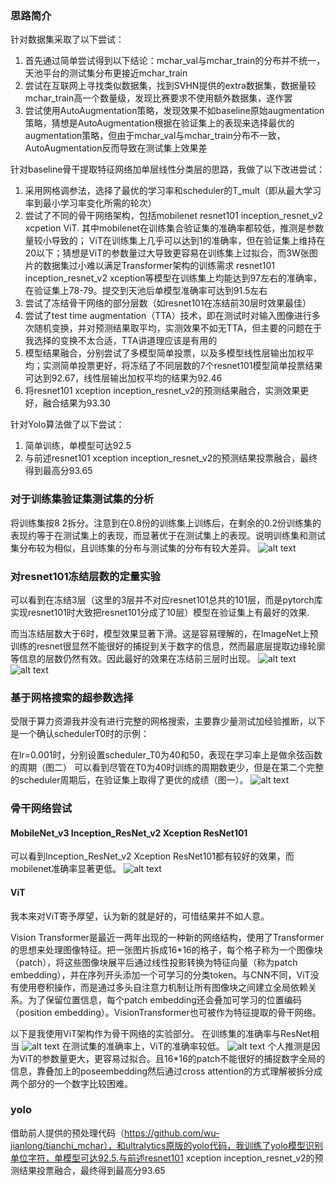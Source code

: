 ### 思路简介
针对数据集采取了以下尝试：
1. 首先通过简单尝试得到以下结论：mchar_val与mchar_train的分布并不统一，天池平台的测试集分布更接近mchar_train
2. 尝试在互联网上寻找类似数据集，找到SVHN提供的extra数据集，数据量较mchar_train高一个数量级，发现比赛要求不使用额外数据集，遂作罢
3. 尝试使用AutoAugmentation策略，发现效果不如baseline原始augmentation策略，猜想是AutoAugmentation根据在验证集上的表现来选择最优的augmentation策略，但由于mchar_val与mchar_train分布不一致，AutoAugmentation反而导致在测试集上效果差

针对baseline骨干提取特征网络加单层线性分类层的思路，我做了以下改进尝试：
1. 采用网格调参法，选择了最优的学习率和scheduler的T_mult（即从最大学习率到最小学习率变化所需的轮次）
2. 尝试了不同的骨干网络架构，包括mobilenet resnet101 inception_resnet_v2 xcpetion ViT.
    其中mobilenet在训练集合验证集的准确率都较低，推测是参数量较小导致的；
    ViT在训练集上几乎可以达到1的准确率，但在验证集上维持在20以下；猜想是ViT的参数量过大导致更容易在训练集上过拟合，而3W张图片的数据集过小难以满足Transformer架构的训练需求
    resnet101 inception_resnet_v2 xception等模型在训练集上均能达到97左右的准确率，在验证集上78-79。提交到天池后单模型准确率可达到91.5左右
3. 尝试了冻结骨干网络的部分层数（如resnet101在冻结前30层时效果最佳）
4. 尝试了test time augmentation（TTA）技术，即在测试时对输入图像进行多次随机变换，并对预测结果取平均，实测效果不如无TTA，但主要的问题在于我选择的变换不太合适，TTA讲道理应该是有用的
5. 模型结果融合，分别尝试了多模型简单投票，以及多模型线性层输出加权平均；实测简单投票更好，将冻结了不同层数的7个resnet101模型简单投票结果可达到92.67，线性层输出加权平均的结果为92.46
6. 将resnet101 xception inception_resnet_v2的预测结果融合，实测效果更好，融合结果为93.30

针对Yolo算法做了以下尝试：
1. 简单训练，单模型可达92.5
2. 与前述resnet101 xception inception_resnet_v2的预测结果投票融合，最终得到最高分93.65
### 对于训练集验证集测试集的分析
将训练集按8 2拆分。注意到在0.8份的训练集上训练后，在剩余的0.2份训练集的表现约等于在测试集上的表现，而显著优于在测试集上的表现。说明训练集和测试集分布较为相似，且训练集的分布与测试集的分布有较大差异。
![alt text](image-4.png)

### 对resnet101冻结层数的定量实验
可以看到在冻结3层（这里的3层并不对应resnet101总共的101层，而是pytorch库实现resnet101时大致把resnet101分成了10层）模型在验证集上有最好的效果.

而当冻结层数大于6时，模型效果显著下滑。这是容易理解的，在ImageNet上预训练的resnet很显然不能很好的捕捉到关于数字的信息，然而最底层提取边缘轮廓等信息的层数仍然有效。因此最好的效果在冻结前三层时出现。
![alt text](image.png)
![alt text](image-1.png)
### 基于网格搜索的超参数选择
受限于算力资源我并没有进行完整的网格搜索，主要靠少量测试加经验推断，以下是一个确认schedulerT0时的示例：

在lr=0.001时，分别设置scheduler_T0为40和50，表现在学习率上是做余弦函数的周期（图二）
可以看到尽管在T0为40时训练的周期数更少，但是在第二个完整的scheduler周期后，在验证集上取得了更优的成绩（图一）。
![alt text](image-5.png)

### 骨干网络尝试
#### MobileNet_v3 Inception_ResNet_v2 Xception ResNet101
可以看到Inception_ResNet_v2 Xception ResNet101都有较好的效果，而mobilenet准确率显著更低。
![alt text](image-6.png)
#### ViT
我本来对ViT寄予厚望，认为新的就是好的，可惜结果并不如人意。

Vision Transformer是最近一两年出现的一种新的网络结构，使用了Transformer的思想来处理图像特征。把一张图片拆成16*16的格子，每个格子称为一个图像块（patch），将这些图像块展平后通过线性投影转换为特征向量（称为patch embedding），并在序列开头添加一个可学习的分类token。与CNN不同，ViT没有使用卷积操作，而是通过多头自注意力机制让所有图像块之间建立全局依赖关系。为了保留位置信息，每个patch embedding还会叠加可学习的位置编码（position embedding）。VisionTransformer也可被作为特征提取的骨干网络。

以下是我使用ViT架构作为骨干网络的实验部分。
在训练集的准确率与ResNet相当
![alt text](image-3.png)
在测试集的准确率上，ViT的准确率较低。
![alt text](image-2.png)
个人推测是因为ViT的参数量更大，更容易过拟合。且16*16的patch不能很好的捕捉数字全局的信息，靠叠加上的poseembedding然后通过cross attention的方式理解被拆分成两个部分的一个数字比较困难。
### yolo
借助前人提供的预处理代码（https://github.com/wu-jianlong/tianchi_mchar），和ultralytics原版的yolo代码，我训练了yolo模型识别单位字符，单模型可达92.5.与前述resnet101 xception inception_resnet_v2的预测结果投票融合，最终得到最高分93.65